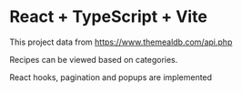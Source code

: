 # React + TypeScript + Vite

This project data from https://www.themealdb.com/api.php

Recipes can be viewed  based on categories.

React hooks, pagination and popups are implemented
